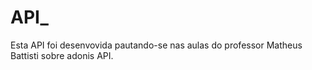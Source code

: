 # API_

Esta API foi desenvovida pautando-se nas aulas do professor Matheus Battisti sobre adonis API. 
